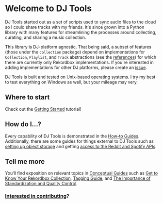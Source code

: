 # Welcome to DJ Tools

DJ Tools started out as a set of scripts used to sync audio files to the cloud so I could share tracks with my friends. It's since grown into a Python library with many features for streamlining the processes around collecting, curating, and sharing a music collection.

This library is DJ-platform agnostic. That being said, a subset of features (those under the `collection` package) depend on implementations for `Collection`, `Playlist`, and `Track` abstractions (see the [references](reference/collection/)) for which there are currently only Rekordbox implementations. If you're interested in adding implementations for other DJ platforms, please create an [issue](https://github.com/a-rich/DJ-Tools/issues).

DJ Tools is built and tested on Unix-based operating systems. I try my best to test everything on Windows as well, but your mileage may very.

## Where to start
Check out the [Getting Started](tutorials/getting_started/index.md) tutorial!

## How do I...?
Every capability of DJ Tools is demonstrated in the [How-to Guides](how_to_guides/index.md). Additionally, there are some guides for things external to DJ Tools such as [setting up object storage](how_to_guides/setup_object_storage.md) and getting [access to the Reddit and Spotify APIs](how_to_guides/reddit_spotify_api_access.md).

## Tell me more
You'll find exposition on relevant topics in [Conceptual Guides](conceptual_guides/index.md) such as [Get to Know Your Rekordbox Collection](conceptual_guides/rekordbox_collection.md), [Tagging Guide](conceptual_guides/tagging_guide.md), and [The Importance of Standardization and Quality Control](conceptual_guides/file_standardization.md).

### [Interested in contributing](https://github.com/a-rich/DJ-Tools/blob/main/CONTRIBUTING.md)?
